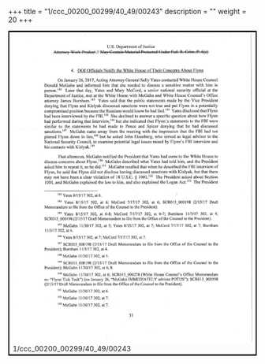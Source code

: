 +++
title = "1/ccc_00200_00299/40_49/00243"
description = ""
weight = 20
+++

<table style="border:2px solid black;max-width:800px;max-height:800px;" 
><tr><td>
<img class="center-fit-jpg"
src="/jpg_/jpg_mueller_report_searchable_243.jpg">
1/ccc_00200_00299/40_49/00243
</img></td></tr></table>

